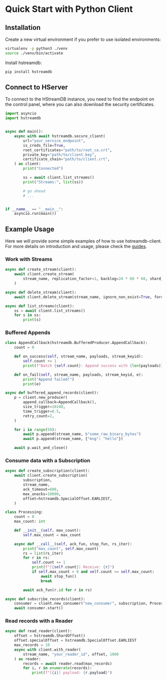 # Quick Start with Python Client

## Installation

Create a new virtual environment if you prefer to use isolated environments:

```sh
virtualenv -p python3 ./venv
source ./venv/bin/activate
```

Install hstreamdb:

```sh
pip install hstreamdb
```

## Connect to HServer

To connect to the HStreamDB instance, you need to find the endpoint on the control panel, where you can also download the security certificates.

```python
import asyncio
import hstreamdb


async def main():
    async with await hstreamdb.secure_client(
        url="your_service_endpoint",
        is_creds_file=True,
        root_certificates="path/to/root_ca.crt",
        private_key="path/to/client.key",
        certificate_chain="path/to/client.crt",
    ) as client:
        print("Connected")

        ss = await client.list_streams()
        print("Streams:", list(ss))

        # go ahead
        # ...


if __name__ == "__main__":
    asyncio.run(main())
```

## Example Usage

Here we will provide some simple examples of how to use hstreamdb-client. For more details on introduction and usage, please check the [guides](https://hstream.io/docs/en/latest/guides/write.html).

### Work with Streams

```python
async def create_stream(client):
    await client.create_stream(
        stream_name, replication_factor=1, backlog=24 * 60 * 60, shard_count=1
    )

async def delete_stream(client):
    await client.delete_stream(stream_name, ignore_non_exist=True, force=True)

async def list_streams(client):
    ss = await client.list_streams()
    for s in ss:
        print(s)
```

### Buffered Appends

```python
class AppendCallback(hstreamdb.BufferedProducer.AppendCallback):
    count = 0

    def on_success(self, stream_name, payloads, stream_keyid):
        self.count += 1
        print(f"Batch {self.count}: Append success with {len(payloads)} payloads.")

    def on_fail(self, stream_name, payloads, stream_keyid, e):
        print("Append failed!")
        print(e)

async def buffered_append_records(client):
    p = client.new_producer(
        append_callback=AppendCallback(),
        size_trigger=10240,
        time_trigger=0.5,
        retry_count=2,
    )

    for i in range(50):
        await p.append(stream_name, b"some_raw_binary_bytes")
        await p.append(stream_name, {"msg": "hello"})

    await p.wait_and_close()
```

### Consume data with a Subscription

```python
async def create_subscription(client):
    await client.create_subscription(
        subscription,
        stream_name,
        ack_timeout=600,
        max_unacks=10000,
        offset=hstreamdb.SpecialOffset.EARLIEST,
    )

class Processing:
    count = 0
    max_count: int

    def __init__(self, max_count):
        self.max_count = max_count

    async def __call__(self, ack_fun, stop_fun, rs_iter):
        print("max_count", self.max_count)
        rs = list(rs_iter)
        for r in rs:
            self.count += 1
            print(f"[{self.count}] Receive: {r}")
            if self.max_count > 0 and self.count >= self.max_count:
                await stop_fun()
                break

        await ack_fun(r.id for r in rs)

async def subscribe_records(client):
    consumer = client.new_consumer("new_consumer", subscription, Processing(10))
    await consumer.start()
```

### Read records with a Reader

```python
async def read_reader(client):
    offset = hstreamdb.ShardOffset()
    offset.specialOffset = hstreamdb.SpecialOffset.EARLIEST
    max_records = 10
    async with client.with_reader(
        stream_name, "your_reader_id", offset, 1000
    ) as reader:
        records = await reader.read(max_records)
        for i, r in enumerate(records):
            print(f"[{i}] payload: {r.payload}")
```
